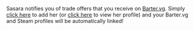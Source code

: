 Sasara notifies you of trade offers that you receive on [Barter.vg](https://barter.vg). Simply [click here](steam://friends/add/76561198369175387) to add her (or [click here](https://steamcommunity.com/id/iwanttobecute) to view her profile) and your Barter.vg and Steam profiles will be automatically linked!
